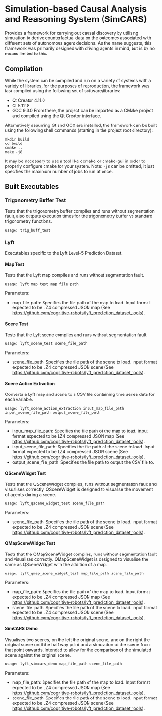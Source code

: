 # Simulation-based Causal Analysis and Reasoning System (SimCARS)
Provides a framework for carrying out causal discovery by utilising simulation to derive counterfactual data on the outcomes associated with different sets of autonomous agent decisions. As the name suggests, this framework was primarily designed with driving agents in mind, but is by no means limited to this.

## Compilation
While the system can be compiled and run on a variety of systems with a variety of libraries, for the purposes of reproduction, the framework was last compiled using the following set of software/libraries:
* Qt Creator 4.11.0
* Qt 5.12.8
* GCC 9.3.0
From there, the project can be imported as a CMake project and compiled using the Qt Creator interface.

Alternatively assuming Qt and GCC are installed, the framework can be built using the following shell commands (starting in the project root directory):
```
mkdir build
cd build
cmake ..
make -j8
```
It may be necessary to use a tool like ccmake or cmake-gui in order to properly configure cmake for your system. Note: ```-j8``` can be omitted, it just specifies the maximum number of jobs to run at once.

## Built Executables

### Trigonometry Buffer Test
Tests that the trigonometry buffer compiles and runs without segmentation fault, also outputs execution times for the trigonometry buffer vs standard trigonometry functions.

```
usage: trig_buff_test
```

### Lyft
Executables specific to the Lyft Level-5 Prediction Dataset.

#### Map Test
Tests that the Lyft map compiles and runs without segmentation fault.

```
usage: lyft_map_test map_file_path
```

Parameters:
* map_file_path: Specifies the file path of the map to load. Input format expected to be LZ4 compressed JSON map (See https://github.com/cognitive-robots/lyft_prediction_dataset_tools).

#### Scene Test
Tests that the Lyft scene compiles and runs without segmentation fault.

```
usage: lyft_scene_test scene_file_path
```

Parameters:
* scene_file_path: Specifies the file path of the scene to load. Input format expected to be LZ4 compressed JSON scene (See https://github.com/cognitive-robots/lyft_prediction_dataset_tools).

#### Scene Action Extraction
Converts a Lyft map and scene to a CSV file containing time series data for each variable.

```
usage: lyft_scene_action_extraction input_map_file_path input_scene_file_path output_scene_file_path
```

Parameters:
* input_map_file_path: Specifies the file path of the map to load. Input format expected to be LZ4 compressed JSON map (See https://github.com/cognitive-robots/lyft_prediction_dataset_tools).
* input_scene_file_path: Specifies the file path of the scene to load. Input format expected to be LZ4 compressed JSON scene (See https://github.com/cognitive-robots/lyft_prediction_dataset_tools).
* output_scene_file_path: Specifies the file path to output the CSV file to.

#### QSceneWidget Test
Tests that the QSceneWidget compiles, runs without segmentation fault and visualises correctly. QSceneWidget is designed to visualise the movement of agents during a scene.

```
usage: lyft_qscene_widget_test scene_file_path
```

Parameters:
* scene_file_path: Specifies the file path of the scene to load. Input format expected to be LZ4 compressed JSON scene (See https://github.com/cognitive-robots/lyft_prediction_dataset_tools).

#### QMapSceneWidget Test
Tests that the QMapSceneWidget compiles, runs without segmentation fault and visualises correctly. QMapSceneWidget is designed to visualise the same as QSceneWidget with the addition of a map.

```
usage: lyft_qmap_scene_widget_test map_file_path scene_file_path
```

Parameters:
* map_file_path: Specifies the file path of the map to load. Input format expected to be LZ4 compressed JSON map (See https://github.com/cognitive-robots/lyft_prediction_dataset_tools).
* scene_file_path: Specifies the file path of the scene to load. Input format expected to be LZ4 compressed JSON scene (See https://github.com/cognitive-robots/lyft_prediction_dataset_tools).

#### SimCARS Demo
Visualises two scenes, on the left the original scene, and on the right the original scene until the half way point and a simulation of the scene from that point onwards. Intended to allow for the comparison of the simulated scene against the original scene.

```
usage: lyft_simcars_demo map_file_path scene_file_path
```

Parameters:
* map_file_path: Specifies the file path of the map to load. Input format expected to be LZ4 compressed JSON map (See https://github.com/cognitive-robots/lyft_prediction_dataset_tools).
* scene_file_path: Specifies the file path of the scene to load. Input format expected to be LZ4 compressed JSON scene (See https://github.com/cognitive-robots/lyft_prediction_dataset_tools).
